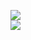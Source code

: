 [![](https://img.shields.io/badge/Made%20With-Github%20Spray-lightgrey.svg?style=for-the-badge&logo=github)](https://github.com/Annihil/github-spray#16230)  
[![](https://i.imgur.com/2DrTn0Z.gif)](https://github.com/Annihil/github-spray)